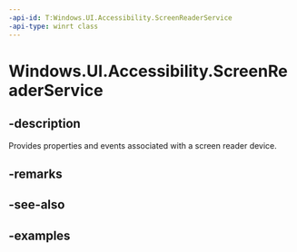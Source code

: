 ```yaml
---
-api-id: T:Windows.UI.Accessibility.ScreenReaderService
-api-type: winrt class
---
```


<!-- Class syntax.
public class ScreenReaderService 
-->

# Windows.UI.Accessibility.ScreenReaderService

## -description

Provides properties and events associated with a screen reader device.

## -remarks

## -see-also

## -examples

